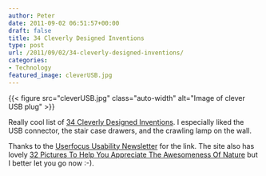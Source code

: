 ```yaml
---
author: Peter
date: 2011-09-02 06:51:57+00:00
draft: false
title: 34 Cleverly Designed Inventions
type: post
url: /2011/09/02/34-cleverly-designed-inventions/
categories:
- Technology
featured_image: cleverUSB.jpg
---
```


<!-- HUGO: Using figure shortcode -->
{{< figure src="cleverUSB.jpg" class="auto-width" alt="Image of clever USB plug" >}}

Really cool list of [34 Cleverly Designed Inventions](http://nedhardy.com/2011/03/10/34-cleverly-designed-inventions/). I especially liked the USB connector, the stair case drawers, and the crawling lamp on the wall.

Thanks to the [Userfocus Usability Newsletter](http://www.userfocus.co.uk/newsletter/sep2011.html) for the link. The site also has lovely [32 Pictures To Help You Appreciate The Awesomeness Of Nature](http://nedhardy.com/2010/10/12/32-pictures-to-help-you-appreciate-the-awesomeness-of-nature/) but I better let you go now :-).
